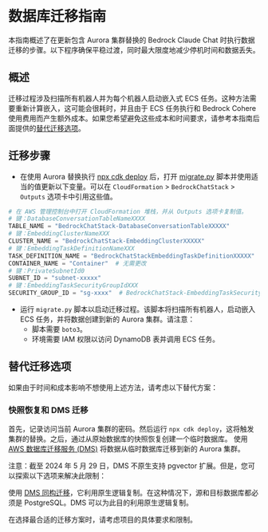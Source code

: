 # 数据库迁移指南

本指南概述了在更新包含 Aurora 集群替换的 Bedrock Claude Chat 时执行数据迁移的步骤。以下程序确保平稳过渡，同时最大限度地减少停机时间和数据丢失。

## 概述

迁移过程涉及扫描所有机器人并为每个机器人启动嵌入式 ECS 任务。这种方法需要重新计算嵌入，这可能会很耗时，并且由于 ECS 任务执行和 Bedrock Cohere 使用费用而产生额外成本。如果您希望避免这些成本和时间要求，请参考本指南后面提供的[替代迁移选项](#alternative-migration-options)。

## 迁移步骤

- 在使用 Aurora 替换执行 [npx cdk deploy](../README.md#deploy-using-cdk) 后，打开 [migrate.py](./migrate.py) 脚本并使用适当的值更新以下变量。可以在 `CloudFormation` > `BedrockChatStack` > `Outputs` 选项卡中引用这些值。

```py
# 在 AWS 管理控制台中打开 CloudFormation 堆栈，并从 Outputs 选项卡复制值。
# 键：DatabaseConversationTableNameXXXX
TABLE_NAME = "BedrockChatStack-DatabaseConversationTableXXXXX"
# 键：EmbeddingClusterNameXXX
CLUSTER_NAME = "BedrockChatStack-EmbeddingClusterXXXXX"
# 键：EmbeddingTaskDefinitionNameXXX
TASK_DEFINITION_NAME = "BedrockChatStackEmbeddingTaskDefinitionXXXXX"
CONTAINER_NAME = "Container"  # 无需更改
# 键：PrivateSubnetId0
SUBNET_ID = "subnet-xxxxx"
# 键：EmbeddingTaskSecurityGroupIdXXX
SECURITY_GROUP_ID = "sg-xxxx"  # BedrockChatStack-EmbeddingTaskSecurityGroupXXXXX
```

- 运行 `migrate.py` 脚本以启动迁移过程。该脚本将扫描所有机器人，启动嵌入 ECS 任务，并将数据创建到新的 Aurora 集群。请注意：
  - 脚本需要 `boto3`。
  - 环境需要 IAM 权限以访问 DynamoDB 表并调用 ECS 任务。

## 替代迁移选项

如果由于时间和成本影响不想使用上述方法，请考虑以下替代方案：

### 快照恢复和 DMS 迁移

首先，记录访问当前 Aurora 集群的密码。然后运行 `npx cdk deploy`，这将触发集群的替换。之后，通过从原始数据库的快照恢复创建一个临时数据库。
使用 [AWS 数据库迁移服务 (DMS)](https://aws.amazon.com/dms/) 将数据从临时数据库迁移到新的 Aurora 集群。

注意：截至 2024 年 5 月 29 日，DMS 不原生支持 pgvector 扩展。但是，您可以探索以下选项来解决此限制：

使用 [DMS 同构迁移](https://docs.aws.amazon.com/dms/latest/userguide/dm-migrating-data.html)，它利用原生逻辑复制。在这种情况下，源和目标数据库都必须是 PostgreSQL。DMS 可以为此目的利用原生逻辑复制。

在选择最合适的迁移方案时，请考虑项目的具体要求和限制。